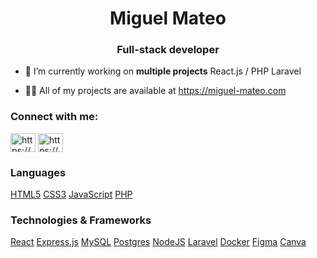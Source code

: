 <h1 align="center">Miguel Mateo</h1>
<h3 align="center">Full-stack developer</h3>

- 🔭 I’m currently working on **multiple projects** React.js / PHP Laravel

- 👨‍💻 All of my projects are available at
  https://miguel-mateo.com

<h3 align="left">Connect with me:</h3>
<p align="left">
<a href="https://www.linkedin.com/in/miguel-mateo1/" target="blank"><img align="center" src="https://raw.githubusercontent.com/rahuldkjain/github-profile-readme-generator/master/src/images/icons/Social/linked-in-alt.svg" alt="https://www.linkedin.com/in/miguel-mateo-a2ba0224b/" height="30" width="40" /></a>
<a href="https://www.instagram.com/miguelangel.photos/" target="blank"><img align="center" src="https://raw.githubusercontent.com/rahuldkjain/github-profile-readme-generator/master/src/images/icons/Social/instagram.svg" alt="https://www.instagram.com/miguelangel.photos/" height="30" width="40" /></a>
</p>

### Languages
[HTML5](https://img.shields.io/badge/html5-%23E34F26.svg?style=for-the-badge&logo=html5&logoColor=white)
[CSS3](https://img.shields.io/badge/css3-%231572B6.svg?style=for-the-badge&logo=css3&logoColor=white)
[JavaScript](https://img.shields.io/badge/javascript-%23323330.svg?style=for-the-badge&logo=javascript&logoColor=%23F7DF1E)
[PHP](https://img.shields.io/badge/php-%23777BB4.svg?style=for-the-badge&logo=php&logoColor=white)

### Technologies & Frameworks
[React](https://img.shields.io/badge/react-%2320232a.svg?style=for-the-badge&logo=react&logoColor=%2361DAFB)
[Express.js](https://img.shields.io/badge/express.js-%23404d59.svg?style=for-the-badge&logo=express&logoColor=%2361DAFB)
[MySQL](https://img.shields.io/badge/mysql-%2300f.svg?style=for-the-badge&logo=mysql&logoColor=white)
[Postgres](https://img.shields.io/badge/postgres-%23316192.svg?style=for-the-badge&logo=postgresql&logoColor=white)
[NodeJS](https://img.shields.io/badge/node.js-6DA55F?style=for-the-badge&logo=node.js&logoColor=white)
[Laravel](https://img.shields.io/badge/laravel-%23FF2D20.svg?style=for-the-badge&logo=laravel&logoColor=white)
[Docker](https://img.shields.io/badge/docker-%230db7ed.svg?style=for-the-badge&logo=docker&logoColor=white)
[Figma](https://img.shields.io/badge/figma-%23F24E1E.svg?style=for-the-badge&logo=figma&logoColor=white)
[Canva](https://img.shields.io/badge/Canva-%2300C4CC.svg?style=for-the-badge&logo=Canva&logoColor=white)

